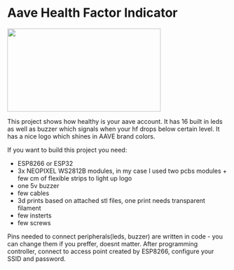 # Aave Health Factor Indicator
<img src="https://user-images.githubusercontent.com/49351206/168518173-9a4f7ced-1660-4d01-b9d0-e142a39e72ac.gif" width="350px" height="190px"/>

This project shows how healthy is your aave account. It has 16 built in leds as well as buzzer which signals when your hf drops below certain level.
It has a nice logo which shines in AAVE brand colors.

If you want to build this project you need:

* ESP8266 or ESP32
* 3x NEOPIXEL WS2812B modules, in my case I used two pcbs modules + few cm of flexible strips to light up logo
* one 5v buzzer
* few cables
* 3d prints based on attached stl files, one print needs transparent filament
* few insterts
* few screws

Pins needed to connect peripherals(leds, buzzer) are written in code - you can change them if you preffer, doesnt matter.
After programming controller, connect to access point created by ESP8266, configure your SSID and password.


